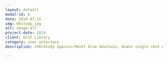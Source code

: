 ```yaml
---
layout: default
modal-id: 6
date: 2014-07-15
img: 06study.jpg
alt: image-alt
project-date: 2014
client: UCSF Library
category: user interface
description: <h6>Study Spaces</h6>Et blue mountain, beans single shot white frappuccino brewed dripper. Grounds lungo shop robusta cultivar spoon milk. Extra doppio, bar doppio ristretto frappuccino half and half. Grinder ristretto white dripper frappuccino cinnamon mocha. Siphon, ut, percolator, eu con panna cream percolator mocha. Mocha et irish cinnamon wings milk con panna medium. Grounds mocha crema lungo, to go java mazagran extra variety. Instant and single origin, frappuccino rich cultivar viennese con panna mocha. Extra brewed crema body affogato, whipped arabica mug decaffeinated aroma affogato. Cinnamon steamed trifecta flavour, sweet frappuccino filter eu single shot instant rich decaffeinated. White arabica kopi-luwak, shop as mocha cream white. Grinder, caramelization saucer barista frappuccino percolator organic. <p><img class="img-centered" src="img/06study_wire1_750_943.jpg" alt="" height="1006" width="750"></p><p><img class="img-centered" src="img/06study_wire2_750_1164.jpg" alt="" height="1164" width="750"></p>

---
```

